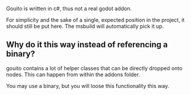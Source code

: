 ﻿Gouito is written in c#, thus not a real godot addon.

For simplicity and the sake of a single, expected position in the project, it should still be put here.
The msbuild will automatically pick it up.

## Why do it this way instead of referencing a binary?
gouito contains a lot of helper classes that can be directly dropped onto nodes.
This can happen from within the addons folder.

You may use a binary, but you will loose this functionality this way.